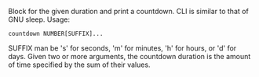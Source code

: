 Block for the given duration and print a countdown. CLI is similar to that of GNU sleep. Usage:

    countdown NUMBER[SUFFIX]...

SUFFIX man be 's' for seconds, 'm' for minutes, 'h' for hours, or 'd' for days. Given two or more arguments, the countdown duration is the amount of time specified by the sum of their values.
